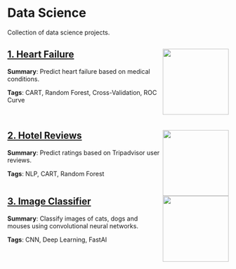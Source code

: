 # Data Science

Collection of data science projects.

<div style="clear:both">
<img align="right" width=150 src="https://afmc.org/wp-content/uploads/2017/02/heartfailure.jpg">

## [1. Heart Failure](01_HeartFailure)

**Summary**: Predict heart failure based on medical conditions.

**Tags**: CART, Random Forest, Cross-Validation, ROC Curve

<br />
</div>

<div style="clear:both">
<img align="right" width=150 src="https://static.tacdn.com/img2/branding/rebrand/TA_brand_logo.png">

## [2. Hotel Reviews](02_HotelReviews)

**Summary**: Predict ratings based on Tripadvisor user reviews.

**Tags**: NLP, CART, Random Forest

</div>
<div style="clear:both">
<img align="right" width=150 src="https://www.neatorama.com/images/2007-05/dog-cat-mouse.jpg">

## [3. Image Classifier](03_CatDogMouse/CatDogMouse.ipynb)

**Summary**: Classify images of cats, dogs and mouses using convolutional neural networks.

**Tags**: CNN, Deep Learning, FastAI

<br />
</div>
